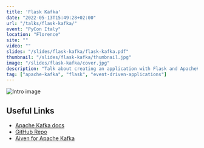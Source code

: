 ```yaml
---
title: 'Flask Kafka'
date: "2022-05-13T15:49:28+02:00"
url: "/talks/flask-kafka/"
event: "PyCon Italy"
location: "Florence"
site: ""
video: ""
slides: "/slides/flask-kafka/flask-kafka.pdf"
thumbnail: "/slides/flask-kafka/thumbnail.jpg"
image: "/slides/flask-kafka/cover.jpg"
description: "Talk about creating an application with Flask and ApacheKafka"
tag: ["apache-kafka", "flask", "event-driven-applications"]
---
```


![Intro image](/slides/flask-kafka/thumbnail.jpg)

## Useful Links

* [Apache Kafka docs](https://kafka.apache.org/)
* [GitHub Repo](https://github.com/ftisiot/flask-apache-kafka-demo)
* [Aiven for Apache Kafka](https://aiven.io/kafka)
